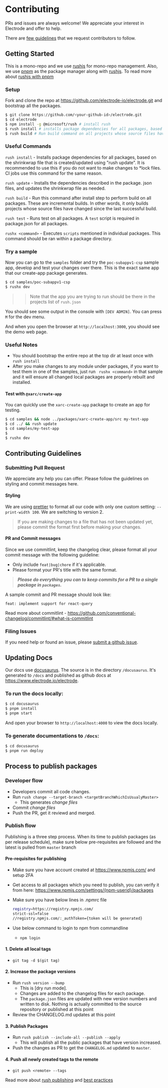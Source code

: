 # Contributing

PRs and issues are always welcome! We appreciate your interest in Electrode and offer to help.

There are [few guidelines](#contributing-guidelines) that we request contributors to follow.

## Getting Started

This is a mono-repo and we use [rushjs] for mono-repo management. Also, we use [pnpm] as the package manager along with [rushjs].
To read more about [rushjs with pnpm]

### Setup

Fork and clone the repo at <https://github.com/electrode-io/electrode.git> and bootstrap all the packages.

```bash
$ git clone https://github.com/<your-github-id>/electrode.git
$ cd electrode
$ npm install -g @microsoft/rush # install rush
$ rush install # installs package dependencies for all packages, based on the shrinkwrap file (pnpm-lock) that got created/updated using rush update.
$ rush build # Run build command on all projects whose source files have changed since the last successful build
```

### Useful Commands

`rush install` - Installs package dependencies for all
packages, based on the shrinkwrap file that is created/updated using "rush update". 
It is recommended to use this if you do not want to make changes to *lock files. CI jobs use this command for the same reason.

`rush update` - Installs the dependencies described in the package.
json files, and updates the shrinkwrap file as needed. 

`rush build` - Run this command after install step to perform build on all packages. These are incremental builds. In other words, it only builds projects whose source files have changed since the last successful build.

`rush test` - Runs test on all packages. A `test` script is required in package.json for all packages.

`rushx <command>` - Executes `scripts` mentioned in individual packages. This command should be ran within a package directory.

### Try a sample

Now you can go to the `samples` folder and try the `poc-subappv1-csp` sample app, develop and test your changes over there. This is the exact same app that our create-app package generates.

```bash
$ cd samples/poc-subappv1-csp
$ rushx dev
```
>> Note that the app you are trying to run should be there in the projects list of `rush.json`

You should see some output in the console with `[DEV ADMIN]`. You can press `M` for the dev menu.

And when you open the browser at `http://localhost:3000`, you should see the demo web page.

### **Useful** Notes

- You should bootstrap the entire repo at the top dir at least once with `rush install`
- After you make changes to any module under packages, if you want to test them in one of the samples, just run `` rushx <command>`` in that sample and it will ensure all changed local packages are properly rebuilt and installed.


#### Test with `@xarc/create-app`

You can quickly use the `xarc-create-app` package to create an app for testing.

```bash
$ cd samples && node ../packages/xarc-create-app/src my-test-app
$ cd ../ && rush update
$ cd samples/my-test-app
$ 
$ rushx dev
```

## Contributing Guidelines

### Submitting Pull Request

We appreciate any help you can offer. Please follow the guidelines on styling and commit messages here.

#### Styling

We are using [prettier] to format all our code with only one custom setting: `--print-width 100`. We are switching to version 2.

> If you are making changes to a file that has not been updated yet, please commit the format first before making your changes.

#### PR and Commit messages

Since we use commitlint, keep the changelog clear, please format all your commit message with the following guideline:

- Only include `feat|bug|chore` if it's applicable.
- Please format your PR's title with the same format.

> **_Please do everything you can to keep commits for a PR to a single package in `packages`._**

A sample commit and PR message should look like:

```text
feat: implement support for react-query
```

Read more about commitlint - https://github.com/conventional-changelog/commitlint/#what-is-commitlint

### Filing Issues

If you need help or found an issue, please [submit a github issue](https://github.com/electrode-io/electrode/issues/new/choose).

## Updating Docs

Our docs use [docusaurus]. The source is in the directory `/docusaurus`. It's generated to `/docs` and published as github docs at <https://www.electrode.io/electrode>.

### To run the docs locally:

```bash
$ cd docusaurus
$ pnpm install
$ pnpm start
```

And open your browser to `http://localhost:4000` to view the docs locally.

### To generate documentations to `/docs`:

```bash
$ cd docusaurus
$ pnpm run deploy
```

## Process to publish packages

### Developer flow
- Developers commit all code changes.
- Run `rush change --target-branch <targetBranchWhichIsUsualyMaster>` 
  - This generates *change files*
- Commit *change files*
- Push the PR, get it reviewd and merged.


### Publish flow

Publishing is a three step process. When its time to publish packages (as per release schedule), make sure below pre-requisites are followed and the latest is pulled from `master` branch

#### **Pre-requisites for publishing**

- Make sure you have account created at https://www.npmjs.com/ and setup 2FA
- Get access to all packages which you need to publish, you can verify it from here: https://www.npmjs.com/settings/{npm-userid}/packages
- Make sure you have below lines in .npmrc file
  
  ```bash
  registry=https://registry.npmjs.com/
  strict-ssl=false
  //registry.npmjs.com/:_authToken={token will be generated}
  ```

- Use below command to login to npm from commandline
  - `npm login`
#### **1. Delete all local tags**
- `git tag -d $(git tag)`

#### **2. Increase the package versions**
- Run `rush version --bump`
  - This is [dry run mode]. 
  - Changes are added to the changelog files for each package.
  - The `package.json` files are updated with new version numbers and written to disk. Nothing is actually committed to the source repository or published at this point
- Review the CHANGELOG.md updates at this point

#### **3. Publish Packages**
- Run `rush publish --include-all --publish --apply`
  - This will publish all the public packages that have version increased.
- Push the changes as PR to get the `CHANGELOG.md` updated to `master`.

#### **4. Push all newly created tags to the remote**
- `git push <remote> --tags`


Read more about [rush publishing] and [best practices]


[prettier]: https://www.npmjs.com/package/prettier

[xclap-cli]: https://www.npmjs.com/package/xclap-cli
[docusaurus]: https://docusaurus.io/
[rushjs]: https://rushjs.io/pages/intro/welcome/
[rushjs with pnpm]: https://rushjs.io/pages/maintainer/package_managers/
[best practices]:  https://rushjs.io/pages/best_practices/change_logs/#recommended-practices
[pnpm]: https://pnpm.io/
[rush publishing]: https://rushjs.io/pages/maintainer/publishing/#dry-run-mode
